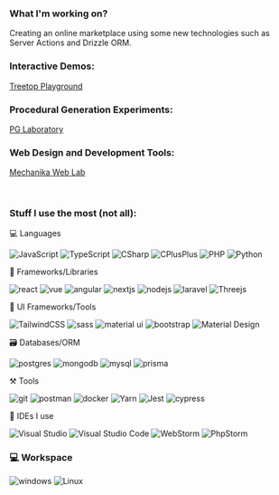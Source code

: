 ### What I'm working on? ###

Creating an online marketplace using some new technologies such as Server Actions and Drizzle ORM.

### Interactive Demos: 

<a href="https://treetop-playground.github.io">Treetop Playground</a>

### Procedural Generation Experiments:

<a href="https://github.com/PG-Laboratory">PG Laboratory</a>

### Web Design and Development Tools:

<a href="https://github.com/mechanika-lab-apps">Mechanika Web Lab</a>

</br>

### Stuff I use the most (not all):

💻 Languages

![JavaScript](https://img.shields.io/static/v1?style=for-the-badge&message=JavaScript&color=222222&logo=JavaScript&logoColor=F7DF1E&label=)
![TypeScript](https://img.shields.io/static/v1?style=for-the-badge&message=TypeScript&color=3178C6&logo=TypeScript&logoColor=FFFFFF&label=)
![CSharp](https://img.shields.io/static/v1?style=for-the-badge&message=C%23&color=3178C6&logo=CSharp&logoColor=FFFFFF&label=)
![CPlusPlus](https://img.shields.io/static/v1?style=for-the-badge&message=C%2B%2B&color=3178C6&logo=c%2B%2B&logoColor=FFFFFF&label=)
![PHP](https://img.shields.io/static/v1?style=for-the-badge&message=PHP&color=777BB4&logo=PHP&logoColor=FFFFFF&label=)
![Python](https://img.shields.io/static/v1?style=for-the-badge&message=Python&color=3776AB&logo=Python&logoColor=FFFFFF&label=)

🧩 Frameworks/Libraries

![react](https://img.shields.io/badge/React-20232A?style=for-the-badge&logo=react&logoColor=61DAFB)
![vue](https://img.shields.io/badge/Vue-20232A?style=for-the-badge&logo=vuedotjs&logoColor=61DAFB)
![angular](https://img.shields.io/badge/angular-%23DD0031.svg?style=for-the-badge&logo=angular&logoColor=white)
![nextjs](https://img.shields.io/badge/Next-black?style=for-the-badge&logo=next.js&logoColor=white)
![nodejs](https://img.shields.io/badge/Node.js-339933?style=for-the-badge&logo=nodedotjs&logoColor=white)
![laravel](https://img.shields.io/badge/Laravel-000000?style=for-the-badge&logo=laravel&logoColor=white)
![Threejs](https://img.shields.io/badge/threejs-black?style=for-the-badge&logo=three.js&logoColor=white)

💅 UI Frameworks/Tools

![TailwindCSS](https://img.shields.io/badge/tailwindcss-%2338B2AC.svg?style=for-the-badge&logo=tailwind-css&logoColor=white)
![sass](https://img.shields.io/badge/Sass-CC6699?style=for-the-badge&logo=sass&logoColor=white)
![material ui](https://img.shields.io/badge/Material%20UI-007FFF?style=for-the-badge&logo=mui&logoColor=white)
![bootstrap](https://img.shields.io/badge/Bootstrap-563D7C?style=for-the-badge&logo=bootstrap&logoColor=white)
![Material Design](https://img.shields.io/static/v1?style=for-the-badge&message=Material+Design&color=757575&logo=Material+Design&logoColor=FFFFFF&label=)

🗃️ Databases/ORM

![postgres](https://img.shields.io/badge/postgres-%23316192.svg?style=for-the-badge&logo=postgresql&logoColor=white)
![mongodb](https://img.shields.io/badge/MongoDB-4EA94B?style=for-the-badge&logo=mongodb&logoColor=white)
![mysql](https://img.shields.io/badge/MySQL-005C84?style=for-the-badge&logo=mysql&logoColor=white)
![prisma](https://img.shields.io/badge/Prisma-3982CE?style=for-the-badge&logo=Prisma&logoColor=white)

⚒️ Tools

![git](https://img.shields.io/badge/GIT-E44C30?style=for-the-badge&logo=git&logoColor=white)
![postman](https://img.shields.io/badge/Postman-FF6C37?style=for-the-badge&logo=Postman&logoColor=white)
![docker](https://img.shields.io/badge/Docker-2CA5E0?style=for-the-badge&logo=docker&logoColor=white)
![Yarn](https://img.shields.io/badge/yarn-%232C8EBB.svg?style=for-the-badge&logo=yarn&logoColor=white)
![Jest](https://img.shields.io/badge/-jest-%23C21325?style=for-the-badge&logo=jest&logoColor=white)
![cypress](https://img.shields.io/badge/-cypress-%23E5E5E5?style=for-the-badge&logo=cypress&logoColor=058a5e)

🧠 IDEs I use

![Visual Studio](https://img.shields.io/static/v1?style=for-the-badge&message=Visual+Studio&color=5C2D91&logo=Visual+Studio&logoColor=FFFFFF&label=)
![Visual Studio Code](https://img.shields.io/static/v1?style=for-the-badge&message=Visual+Studio+Code&color=007ACC&logo=Visual+Studio+Code&logoColor=FFFFFF&label=)
![WebStorm](https://img.shields.io/static/v1?style=for-the-badge&message=WebStorm&color=007ACC&logo=WebStorm&logoColor=FFFFFF&label=)
![PhpStorm](https://img.shields.io/static/v1?style=for-the-badge&message=PhpStorm&color=007ACC&logo=PhpStorm&logoColor=FFFFFF&label=)

### 💻 Workspace

![windows](https://img.shields.io/badge/Windows-0078D6?style=for-the-badge&logo=windows&logoColor=white)
![Linux](https://img.shields.io/static/v1?style=for-the-badge&message=Linux&color=E95420&logo=Ubuntu&logoColor=FFFFFF&label=)
